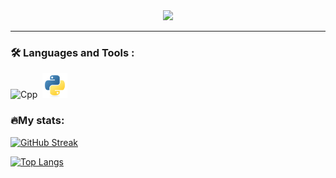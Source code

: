 <div id = "header" align = "center">
  <img src = "https://media1.giphy.com/media/v1.Y2lkPTc5MGI3NjExbmE2Z2Ixazk1M2k2dDU4eTRzcDZib3M5ZndxbHB3bW5lamk4eGVyaCZlcD12MV9pbnRlcm5hbF9naWZfYnlfaWQmY3Q9Zw/yvI7NjX9D8REJMTfQs/giphy.gif" width = "300"/>
</div>

---

### :hammer_and_wrench: Languages and Tools :

<div>
  <img src="https://github.com/heltonricardo/programming-language-icons/blob/master/svg-files/cpp.svg" title="Cpp" alt="Cpp" width="40" height="40"/>&nbsp;
  <img src="https://github.com/devicons/devicon/blob/master/icons/python/python-original.svg" title="Python" alt="Python" width="40" height="40"/>
</div>



###  🔥My stats:
[![GitHub Streak](https://streak-stats.demolab.com?user=SlyqeN&theme=dark&hide_border=true&border_radius=5&short_numbers=true)](https://git.io/streak-stats)

[![Top Langs](https://github-readme-stats.vercel.app/api/top-langs/?username=your-github-username&layout=compact&theme=vision-friendly-dark)](https://github.com/anuraghazra/github-readme-stats)


<!--
**SlyqeN/SlyqeN** is a ✨ _special_ ✨ repository because its `README.md` (this file) appears on your GitHub profile.

Here are some ideas to get you started:

- 🔭 I’m currently working on ...
- 🌱 I’m currently learning ...
- 👯 I’m looking to collaborate on ...
- 🤔 I’m looking for help with ...
- 💬 Ask me about ...
- 📫 How to reach me: ...
- 😄 Pronouns: ...
- ⚡ Fun fact: ...
-->
